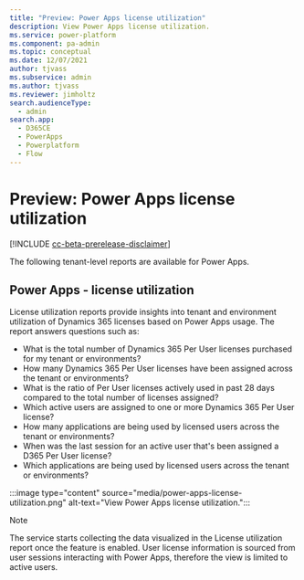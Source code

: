 ```yaml
---
title: "Preview: Power Apps license utilization" 
description: View Power Apps license utilization.
ms.service: power-platform
ms.component: pa-admin
ms.topic: conceptual
ms.date: 12/07/2021
author: tjvass
ms.subservice: admin
ms.author: tjvass
ms.reviewer: jimholtz
search.audienceType: 
  - admin
search.app:
  - D365CE
  - PowerApps
  - Powerplatform
  - Flow
---
```


# Preview: Power Apps license utilization

[!INCLUDE [cc-beta-prerelease-disclaimer](../includes/cc-beta-prerelease-disclaimer.md)]

The following tenant-level reports are available for Power Apps. 

## Power Apps - license utilization

License utilization reports provide insights into tenant and environment utilization of Dynamics 365 licenses based on Power Apps usage. The report answers questions such as:

- What is the total number of Dynamics 365 Per User licenses purchased for my tenant or environments?
- How many Dynamics 365 Per User licenses have been assigned across the tenant or environments?
- What is the ratio of Per User licenses actively used in past 28 days compared to the total number of licenses assigned?
- Which active users are assigned to one or more Dynamics 365 Per User license?
- How many applications are being used by licensed users across the tenant or environments?
- When was the last session for an active user that's been assigned a D365 Per User license?
- Which applications are being used by licensed users across the tenant or environments?

:::image type="content" source="media/power-apps-license-utilization.png" alt-text="View Power Apps license utilization.":::

> [!NOTE]
> The service starts collecting the data visualized in the License utilization report once the feature is enabled. User license information is sourced from user sessions interacting with Power Apps, therefore the view is limited to active users.